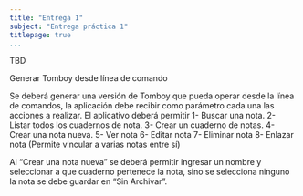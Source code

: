 ```yaml
---
title: "Entrega 1"
subject: "Entrega práctica 1"
titlepage: true
...
```


TBD

Generar Tomboy desde línea de comando

Se deberá generar una versión de Tomboy que pueda operar desde la línea de comandos, la aplicación debe recibir como parámetro cada una las acciones a realizar.
El aplicativo deberá permitir 
1-	Buscar una nota.
2-	Listar todos los cuadernos de nota.
3-	Crear un cuaderno de notas. 
4-	Crear una nota nueva.
5-	Ver nota
6-	Editar nota
7-	Eliminar nota
8-	Enlazar nota (Permite vincular a varias notas entre sí)


Al “Crear una nota nueva” se deberá permitir ingresar un nombre y seleccionar a que cuaderno pertenece la nota, sino se selecciona ninguno la nota se debe guardar en “Sin Archivar”. 

